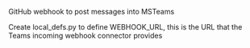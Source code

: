 GitHub webhook to post messages into MSTeams

Create local_defs.py to define WEBHOOK_URL, this is the URL that
the Teams incoming webhook connector provides

